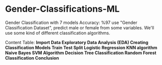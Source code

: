 # Gender-Classifications-ML
Gender Classification with 7 models Accuracy: %97
use "Gender Classification Dataset", predict male or female from some variables. We'll use some kind of different classification algorithms.

Content Table:
**Import Data
Exploratory Data Analysis (EDA)
Creating Classification Models
Train Test Split
Logistic Regression
KNN algorithm
Naive Bayes
SVM Algorithm
Decision Tree Classification
Random Forest Classification
Conclusion**
